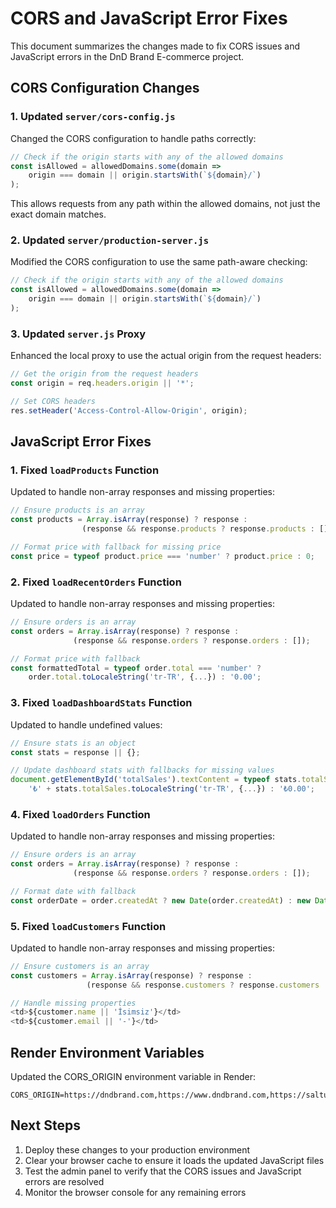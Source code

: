 # CORS and JavaScript Error Fixes

This document summarizes the changes made to fix CORS issues and JavaScript errors in the DnD Brand E-commerce project.

## CORS Configuration Changes

### 1. Updated `server/cors-config.js`

Changed the CORS configuration to handle paths correctly:

```javascript
// Check if the origin starts with any of the allowed domains
const isAllowed = allowedDomains.some(domain => 
    origin === domain || origin.startsWith(`${domain}/`)
);
```

This allows requests from any path within the allowed domains, not just the exact domain matches.

### 2. Updated `server/production-server.js`

Modified the CORS configuration to use the same path-aware checking:

```javascript
// Check if the origin starts with any of the allowed domains
const isAllowed = allowedDomains.some(domain => 
    origin === domain || origin.startsWith(`${domain}/`)
);
```

### 3. Updated `server.js` Proxy

Enhanced the local proxy to use the actual origin from the request headers:

```javascript
// Get the origin from the request headers
const origin = req.headers.origin || '*';

// Set CORS headers
res.setHeader('Access-Control-Allow-Origin', origin);
```

## JavaScript Error Fixes

### 1. Fixed `loadProducts` Function

Updated to handle non-array responses and missing properties:

```javascript
// Ensure products is an array
const products = Array.isArray(response) ? response : 
                (response && response.products ? response.products : []);

// Format price with fallback for missing price
const price = typeof product.price === 'number' ? product.price : 0;
```

### 2. Fixed `loadRecentOrders` Function

Updated to handle non-array responses and missing properties:

```javascript
// Ensure orders is an array
const orders = Array.isArray(response) ? response : 
              (response && response.orders ? response.orders : []);

// Format price with fallback
const formattedTotal = typeof order.total === 'number' ? 
    order.total.toLocaleString('tr-TR', {...}) : '0.00';
```

### 3. Fixed `loadDashboardStats` Function

Updated to handle undefined values:

```javascript
// Ensure stats is an object
const stats = response || {};

// Update dashboard stats with fallbacks for missing values
document.getElementById('totalSales').textContent = typeof stats.totalSales === 'number' ? 
    '₺' + stats.totalSales.toLocaleString('tr-TR', {...}) : '₺0.00';
```

### 4. Fixed `loadOrders` Function

Updated to handle non-array responses and missing properties:

```javascript
// Ensure orders is an array
const orders = Array.isArray(response) ? response : 
              (response && response.orders ? response.orders : []);

// Format date with fallback
const orderDate = order.createdAt ? new Date(order.createdAt) : new Date();
```

### 5. Fixed `loadCustomers` Function

Updated to handle non-array responses and missing properties:

```javascript
// Ensure customers is an array
const customers = Array.isArray(response) ? response : 
                 (response && response.customers ? response.customers : []);

// Handle missing properties
<td>${customer.name || 'İsimsiz'}</td>
<td>${customer.email || '-'}</td>
```

## Render Environment Variables

Updated the CORS_ORIGIN environment variable in Render:

```
CORS_ORIGIN=https://dndbrand.com,https://www.dndbrand.com,https://saltukxx.github.io,http://localhost:3000,http://localhost:8080,http://localhost:5000
```

## Next Steps

1. Deploy these changes to your production environment
2. Clear your browser cache to ensure it loads the updated JavaScript files
3. Test the admin panel to verify that the CORS issues and JavaScript errors are resolved
4. Monitor the browser console for any remaining errors 